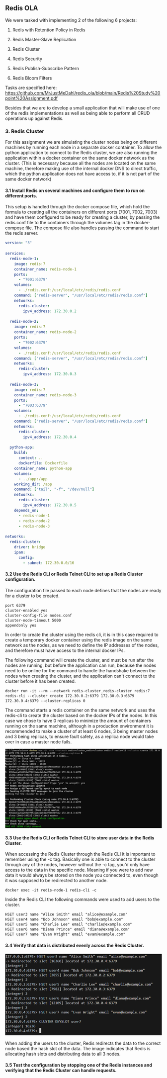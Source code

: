 ## Redis OLA

We were tasked with implementing 2 of the following 6 projects:

1. Redis with Retention Policy in Redis

2. Redis Master-Slave Replication

3. Redis Cluster

4. Redis Security

5. Redis Publish-Subscribe Pattern

6. Redis Bloom Filters

Tasks are specified here: https://github.com/MrJustMeDahl/redis_ola/blob/main/Redis%20Study%20point%20Assignment.pdf

Besides that we are to develop a small application that will make use of one of the redis implementations as well as being able to perform all CRUD operations up against Redis.

### 3. Redis Cluster

For this assignment we are simulating the cluster nodes being on different machines by running each node in a separate docker container. To allow the python application to connect to the Redis cluster, we are also running the application within a docker container on the same docker network as the cluster. (This is necessary because all the nodes are located on the same machine, therefore making use of the internal docker DNS to direct traffic, which the python application does not have access to, if it is not part of the same docker network)

#### 3.1 Install Redis on several machines and configure them to run on different ports.

This setup is handled through the docker compose file, which hold the formula to creating all the containers on different ports (7001, 7002, 7003) and have them configured to be ready for creating a cluster, by passing the redis.conf file to the containers through the volumes tag in the docker-compose file. The compose file also handles passing the command to start the redis server.

```yml
version: "3"

services:
  redis-node-1:
    image: redis:7
    container_name: redis-node-1
    ports:
      - "7001:6379"
    volumes:
      - ./redis.conf:/usr/local/etc/redis/redis.conf
    command: ["redis-server", "/usr/local/etc/redis/redis.conf"]
    networks:
      redis-cluster:
        ipv4_address: 172.30.0.2

  redis-node-2:
    image: redis:7
    container_name: redis-node-2
    ports:
      - "7002:6379"
    volumes:
      - ./redis.conf:/usr/local/etc/redis/redis.conf
    command: ["redis-server", "/usr/local/etc/redis/redis.conf"]
    networks:
      redis-cluster:
        ipv4_address: 172.30.0.3

  redis-node-3:
    image: redis:7
    container_name: redis-node-3
    ports:
      - "7003:6379"
    volumes:
      - ./redis.conf:/usr/local/etc/redis/redis.conf
    command: ["redis-server", "/usr/local/etc/redis/redis.conf"]
    networks:
      redis-cluster:
        ipv4_address: 172.30.0.4

  python-app:
    build:
      context: ..
      dockerfile: Dockerfile
    container_name: python-app
    volumes:
      - ../app:/app
    working_dir: /app
    command: ["tail", "-f", "/dev/null"]
    networks:
      redis-cluster:
        ipv4_address: 172.30.0.5
    depends_on:
      - redis-node-1
      - redis-node-2
      - redis-node-3

networks:
  redis-cluster:
    driver: bridge
    ipam:
      config:
        - subnet: 172.30.0.0/16

```

#### 3.2 Use the Redis CLI or Redis Telnet CLI to set up a Redis Cluster configuration.
The configuration file passed to each node defines that the nodes are ready for a cluster to be created.

```
port 6379
cluster-enabled yes
cluster-config-file nodes.conf
cluster-node-timeout 5000
appendonly yes
```

In order to create the cluster using the redis cli, it is in this case required to create a temporary docker container using the redis image on the same network as the nodes, as we need to define the IP addresses of the nodes, and therefore must have access to the internal docker IPs.

The following command will create the cluster, and must be run after the nodes are running, but before the application can run, because the nodes need to be online for the command to handle the handshake between the nodes when creating the cluster, and the application can't connect to the cluster before it has been created. 

```
docker run -it --rm --network redis-cluster_redis-cluster redis:7 redis-cli --cluster create 172.30.0.2:6379 172.30.0.3:6379 172.30.0.4:6379 --cluster-replicas 0
```

The command starts a redis container on the same network and uses the redis-cli to create the cluster based on the docker IPs of the nodes. In this case we chose to have 0 replicas to minimize the amount of containers running on the same machine, although in a production environment it is recommended to make a cluster of at least 6 nodes, 3 being master nodes and 3 being replicas, to ensure fault safety, as a replica node would take over in case a master node fails. 

![image](documentation\cluster_creation.png)

#### 3.3 Use the Redis CLI or Redis Telnet CLI to store user data in the Redis Cluster.

When accessing the Redis Cluster through the Redis CLI it is important to remember using the -c tag. Basically one is able to connect to the cluster through any of the nodes, however without the -c tag, you'd only have access to the data in the specific node. Meaning if you were to add new data it would always be stored on the node you connected to, even though it was supposed to be redirected to another node. 

```
docker exec -it redis-node-1 redis-cli -c
```
Inside the Redis CLI the following commands were used to add users to the cluster.
```
HSET user3 name "Alice Smith" email "alice@example.com"
HSET user4 name "Bob Johnson" email "bob@example.com"
HSET user5 name "Charlie Lee" email "charlie@example.com"
HSET user6 name "Diana Prince" email "diana@example.com"
HSET user7 name "Evan Wright" email "evan@example.com"
```

#### 3.4 Verify that data is distributed evenly across the Redis Cluster. 

![image](documentation\redis_cli_users_added.png)

When adding the users to the cluster, Redis redirects the data to the correct node based the hash slot of the data. The image indicates that Redis is allocating hash slots and distributing data to all 3 nodes.

#### 3.5 Test the configuration by stopping one of the Redis instances and verifying that the Redis Cluster can handle requests. 

